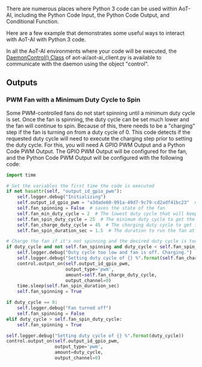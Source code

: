 
There are numerous places where Python 3 code can be used within AoT-AI, including the Python Code Input, the Python Code Output, and Conditional Function.

Here are a few example that demonstrates some useful ways to interact with AoT-AI with Python 3 code.

In all the AoT-AI environments where your code will be executed, the [DaemonControl() Class](API.md#daemon-control-object) of aot-ai/aot-ai_client.py is available to communicate with the daemon using the object "control".

## Outputs

### PWM Fan with a Minimum Duty Cycle to Spin

Some PWM-controlled fans do not start spinning until a minimum duty cycle is set. Once the fan is spinning, the duty cycle can be set much lower and the fan will continue to spin. Because of this, there needs to be a "charging" step if the fan is turning on from a duty cycle of 0. This code detects if the requested duty cycle will need to execute the charging step prior to setting the duty cycle. For this, you will need A GPIO PWM Output and a Python Code PWM Output. The GPIO PWM Output will be configured for the fan, and the Python Code PWM Output will be configured with the following code:

```python
import time

# Set the variables the first time the code is executed
if not hasattr(self, "output_id_gpio_pwm"):
    self.logger.debug("Initializing")
    self.output_id_gpio_pwm = "a3dade60-091a-49d7-9c79-cd2adf41bc23"  # UUID of GPIO PWM Output
    self.fan_spinning = False  # saves the state of the fan
    self.fan_min_duty_cycle = 2  # The lowest duty cycle that will keep the fan spinning
    self.fan_spin_duty_cycle = 25  # The minimum duty cycle to get the fan spinning if it's been off
    self.fan_charge_duty_cycle = 45  # The charging duty cycle to get the fan initially spinning
    self.fan_spin_duration_sec = 1.5  # The duration to run the fan at the charge duty cycle

# Charge the fan if it's not spinning and the desired duty cycle is too low
if duty_cycle and not self.fan_spinning and duty_cycle < self.fan_spin_duty_cycle:
    self.logger.debug("Duty cycle too low and fan is off. Charging.")
    self.logger.debug("Setting duty cycle of {} %".format(self.fan_charge_duty_cycle))
    control.output_on(self.output_id_gpio_pwm,
                      output_type='pwm',
                      amount=self.fan_charge_duty_cycle,
                      output_channel=0)
    time.sleep(self.fan_spin_duration_sec)
    self.fan_spinning = True

if duty_cycle == 0:
    self.logger.debug("Fan turned off")
    self.fan_spinning = False
elif duty_cycle > self.fan_spin_duty_cycle:
    self.fan_spinning = True

self.logger.debug("Setting duty cycle of {} %".format(duty_cycle))
control.output_on(self.output_id_gpio_pwm,
                  output_type='pwm',
                  amount=duty_cycle,
                  output_channel=0)
```
